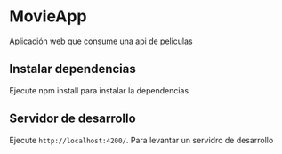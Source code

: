 # MovieApp

Aplicación web que consume una api de peliculas

## Instalar dependencias

Ejecute npm install para instalar la dependencias

## Servidor de desarrollo

Ejecute `http://localhost:4200/`. Para levantar un servidro de desarrollo
